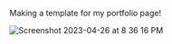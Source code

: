 Making a template for my portfolio page!  


![Screenshot 2023-04-26 at 8 36 16 PM](https://user-images.githubusercontent.com/128378594/234730819-5467e6af-a315-4b93-8f4e-2c75bc710e9c.png)
